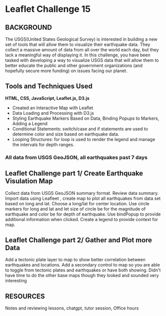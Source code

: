 # Leaflet Challenge 15

## BACKGROUND
The USGS(United States Geological Survey) is interested in building a new set of tools that will allow them to visualize their earthquake data. They collect a massive amount of data from all over the world each day, but they lack a meaningful way of displaying it. In this challenge, you have been tasked with developing a way to visualize USGS data that will allow them to better educate the public and other government organizations (and hopefully secure more funding) on issues facing our planet.

## Tools and Techniques Used
**HTML, CSS, JavaScript, Leaflet.js, D3.js**
- Created an Interactive Map with Leaflet
- Data Loading and Processing with D3.js
- Styling Earthquake Markers Based on Data, Binding Popups to Markers, Adding a Legend
- Conditional Statements: switch/case and if statements are used to determine color and size based on earthquake data.
- Looping Structures: for loop is used to render the legend and manage the intervals for depth ranges.

### All data from USGS GeoJSON, all earthquakes past 7 days

## Leaflet Challenge part 1/ Create Earthquake Visulation Map

Collect data from USGS GeoJSON summary format. Review data summary. Import data using Leafleet , create map to plot all earthquakes from 
data set based on long and lat. Choose a long/lat for center location. Use circle markers for long and lat and let size of circle be for 
the magnitude of earthquake and color be for depth of earthquake. Use bindPopup to provide additional information when clicked. 
Create a legend to provide context for map.

## Leaflet Challenge part 2/ Gather and Plot more Data

Add a tectonic plate layer to map to show better correlation between earthquakes and locations. Add a secondary control to map so 
you are able to toggle from tectonic plates and earthquakes or have both showing. Didn't have time to do the other base maps though 
they looked and sounded very interesting

## RESOURCES

Notes and reviewing lessons, chatgpt, tutor session, Office hours                




